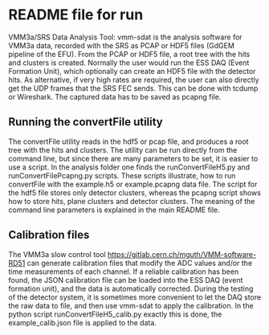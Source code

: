 # README file for run

VMM3a/SRS Data Analysis Tool: 
vmm-sdat is the analysis software for VMM3a data, recorded with the SRS as PCAP or HDF5 files (GdGEM pipeline of the EFU). From the PCAP or HDF5 file, a root tree with the hits and clusters is created. Normally the user would run the ESS DAQ (Event Formation Unit), which optionally can create an HDF5 file with the detector hits. As alternative, if very high rates are required, the user can also directly get the UDP frames that the SRS FEC sends. This can be done with tcdump or Wireshark. The captured data has to be saved as pcapng file.

## Running the convertFile utility
The convertFile utility reads in the hdf5 or pcap file, and produces a root tree with the hits and clusters. The utility can be run directly from the command line, but since there are many parameters to be set, it is easier to use a script. In the analysis folder one finds the runConvertFileH5.py and runConvertFilePcapng.py scripts. These scripts illustrate, how to run convertFile with the example.h5 or example.pcapng data file. The script for the hdf5 file stores only detector clusters, whereas the pcapng script shows how to store hits, plane clusters and detector clusters. The meaning of the command line parameters is explained in the main README file. 

## Calibration files
The VMM3a slow control tool https://gitlab.cern.ch/mguth/VMM-software-RD51 can generate calibration files that modify the ADC values and/or the time measurements of each channel. If a reliable calibration has been found, the JSON calibration file can be loaded into the ESS DAQ (event formation unit), and the data is automatically corrected. During the testing of the detector system, it is sometimes more convenient to let the DAQ store the raw data to file, and then use vmm-sdat to apply the calibration. In the python script runConvertFileH5_calib.py exactly this is done, the example_calib.json file is applied to the data.

